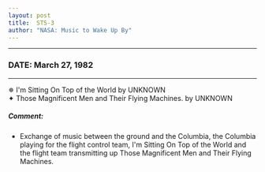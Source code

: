 ```yaml
---
layout: post
title:  STS-3
author: "NASA: Music to Wake Up By"
---
```


----
### DATE: March 27, 1982
----
✵ I'm Sitting On Top of the World by UNKNOWN  &nbsp;<br />✦ Those Magnificent Men and Their Flying Machines. by UNKNOWN

##### Comment:
* Exchange of music between the ground and the Columbia, the Columbia playing for the flight control team, I'm Sitting On Top of the World and the flight team transmitting up Those Magnificent Men and Their Flying Machines.

